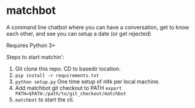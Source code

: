 # matchbot
A command line chatbot where you can have a conversation, get to know each other, and see you can setup a date (or get rejected)

Requires Python 3+

Steps to start matchin':

1. Git clone this repo. CD to basedir location. 
2. `pip install -r requirements.txt`
3. `python setup.py` One time setup of nltk per local machine.
4. Add matchbot git checkout to PATH `export PATH=$PATH:/path/to/git_checkout/matchbot`
5. `matchbot` to start the cli.
